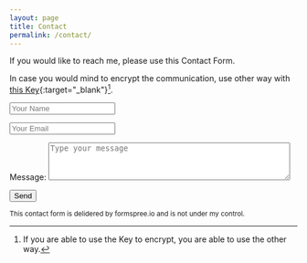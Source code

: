 ```yaml
---
layout: page
title: Contact
permalink: /contact/
---
```


If you would like to reach me, please use this Contact Form. 

In case you would mind to encrypt the communication, use other way with [this Key][pgp_key]{:target="_blank"}[^tip].


<form class="contact-form" method="post" action="https://formspree.io/spam-filter@beecoss.com">
   <p><input name="Name" type="text" placeholder="Your Name" required="required" /></p>
   <p><input name="_replyto" type="email" placeholder="Your Email" required="required" /></p>
   <p>Message: 
   	<textarea name="message" required="required" placeholder="Type your message" rows="4" cols="50"></textarea> 
   </p>
    <input type="submit" value="Send">
    <input type="hidden" name="_subject" value="Contact form">
    <input type="hidden" name="_next" value="thanks.html">
</form>



<small class="warn">
This contact form is delidered by formspree.io and is not under my control.
</small>

[^tip]: If you are able to use the Key to encrypt, you are able to use the other way.

[pgp_key]: https://pgp.key-server.io/pks/lookup?op=get&fingerprint=on&search=0xC92E223E3F366DB1
